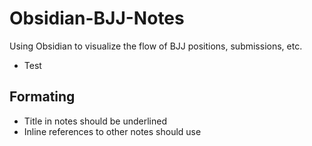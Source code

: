 # Obsidian-BJJ-Notes
Using Obsidian to visualize the flow of BJJ positions, submissions, etc.

- Test

## Formating
- Title in notes should be underlined
- Inline references to other notes should use []()
